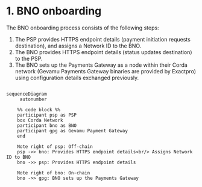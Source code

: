 # 1. BNO onboarding

The BNO onboarding process consists of the following steps:

1. The PSP provides HTTPS endpoint details (payment initiation requests destination), and assigns a Network ID to the BNO.
2. The BNO provides HTTPS endpoint details (status updates destination) to the PSP.
3. The BNO sets up the Payments Gateway as a node within their Corda network (Gevamu Payments Gateway binaries are provided by Exactpro) using configuration details exchanged previously.

```mermaid

sequenceDiagram
     autonumber

    %% code block %% 
    participant psp as PSP
    box Corda Network
    participant bno as BNO
    participant gpg as Gevamu Payment Gateway
    end

    Note right of psp: Off-chain
    psp ->> bno: Provides HTTPS endpoint details<br/> Assigns Network ID to BNO
    bno ->> psp: Provides HTTPS endpoint details
    
    Note right of bno: On-chain
    bno ->> gpg: BNO sets up the Payments Gateway
    
    
    
   

```
